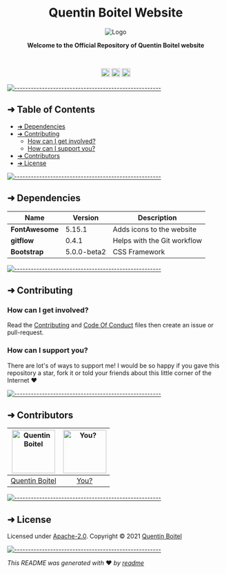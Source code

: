 <!-- ⚠️ This README has been generated from the file(s) "blueprint.md" ⚠️--><h1 align="center">Quentin Boitel Website</h1>
<p align="center">
  <img src="https://avatars.githubusercontent.com/u/54680442?v=4" alt="Logo" width="auto" height="auto" />
</p>
<p align="center">
  <b>Welcome to the Official Repository of Quentin Boitel website</b></br>
  <sub><sub>
</p>

<br />

<p align="center">
		<a href="https://github.com/badges/shields"><img alt="GitHub Tag" src="https://img.shields.io/github/v/tag/qbtl/website?label=Tag&logo=github&logoColor=white&labelColor=black" height="20"/></a>
<a href="https://app.netlify.com/sites/quentinboitel/deploys"><img alt="Netlify Deploy Status" src="https://api.netlify.com/api/v1/badges/9430cb96-fdc0-4337-bb29-c6404834696d/deploy-status" height="20"/></a>
<a href="https://www.codefactor.io/repository/github/qbtl/website/overview/master"><img alt="CodeFactor" src="https://www.codefactor.io/repository/github/qbtl/website/badge/master" height="20"/></a>
	</p>


[![-----------------------------------------------------](https://raw.githubusercontent.com/andreasbm/readme/master/assets/lines/water.png)](#table-of-contents)

## ➜ Table of Contents

* [➜ Dependencies](#-dependencies)
* [➜ Contributing](#-contributing)
	* [How can I get involved?](#how-can-i-get-involved)
	* [How can I support you?](#how-can-i-support-you)
* [➜ Contributors](#-contributors)
* [➜ License](#-license)


[![-----------------------------------------------------](https://raw.githubusercontent.com/andreasbm/readme/master/assets/lines/water.png)](#dependencies)

## ➜ Dependencies


| Name            | Version      | Description                 |
|-----------------|--------------|-----------------------------|
| **FontAwesome** | 5.15.1       | Adds icons to the website   |
| **gitflow**     | 0.4.1        | Helps with the Git workflow |
| **Bootstrap**   | 5.0.0-beta2  | CSS Framework               |



[![-----------------------------------------------------](https://raw.githubusercontent.com/andreasbm/readme/master/assets/lines/water.png)](#contributing)

## ➜ Contributing

### How can I get involved?

Read the [Contributing](https://github.com/qbtl/website/blob/master/docs/CONTRIBUTING.md) and [Code Of Conduct](https://github.com/qbtl/website/blob/master/docs/CODE_OF_CONDUCT.md) files then create an issue or pull-request.

### How can I support you?

There are lot's of ways to support me! I would be so happy if you gave this repository a star, fork it or told your friends about this little corner of the Internet ❤️

[![-----------------------------------------------------](https://raw.githubusercontent.com/andreasbm/readme/master/assets/lines/water.png)](#contributors)

## ➜ Contributors
	

| [<img alt="Quentin Boitel" src="https://avatars0.githubusercontent.com/u/54680442?v=4" width="100">](https://github.com/qbtl) | [<img alt="You?" src="https://joeschmoe.io/api/v1/random" width="100">](https://github.com/qbtl/website/blob/master/docs/CONTRIBUTING.md) |
|:--------------------------------------------------:|:--------------------------------------------------:|
| [Quentin Boitel](https://github.com/qbtl)        | [You?](https://github.com/qbtl/website/blob/master/docs/CONTRIBUTING.md) |


[![-----------------------------------------------------](https://raw.githubusercontent.com/andreasbm/readme/master/assets/lines/water.png)](#license)

## ➜ License
	
Licensed under [Apache-2.0](https://opensource.org/licenses/Apache-2.0).
Copyright © 2021 [Quentin Boitel](https://quentinboitel.netlify.app)

[![-----------------------------------------------------](https://raw.githubusercontent.com/andreasbm/readme/master/assets/lines/water.png)](#license)

_This README was generated with_ ❤️ _by [readme](https://github.com/andreasbm/readme)_
